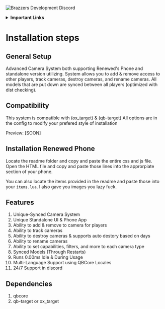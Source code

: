 ![Brazzers Development Discord](https://i.imgur.com/nXhPxIO.png)

<details>
    <summary><b>Important Links</b></summary>
        <p>
            <a href="https://discord.gg/J7EH9f9Bp3">
                <img alt="GitHub" src="https://logos-download.com/wp-content/uploads/2021/01/Discord_Logo_full.png"
                width="150" height="55">
            </a>
        </p>
        <p>
            <a href="https://ko-fi.com/mannyonbrazzers">
                <img alt="GitHub" src="https://uploads-ssl.webflow.com/5c14e387dab576fe667689cf/61e11149b3af2ee970bb8ead_Ko-fi_logo.png"
                width="150" height="55">
            </a>
        </p>
</details>

# Installation steps

## General Setup
Advanced Camera System both supporting Renewed's Phone and standalone version utilizing. System allows you to add & remove access to other players, track cameras, destroy cameras, and rename cameras. All models that are put down are synced between all players (optimized with dist checking).

## Compatibility
This system is compatible with (ox_target) & (qb-target) All options are in the config to modify your prefered style of installation

Preview: [SOON]

## Installation Renewed Phone
Locate the readme folder and copy and paste the entire css and js file. Open the HTML file and copy and paste those lines into the approrpiate section of your phone.

You can also locate the items provided in the readme and paste those into your `items.lua`. I also gave you images you lazy fuck.

## Features
1. Unique-Synced Camera System
2. Unique Standalone UI & Phone App
3. Ability to add & remove to camera for players
4. Ability to track cameras
5. Ability to destroy cameras & supports auto destory based on days
6. Ability to rename cameras
7. Ability to set capabilities, filters, and more to each camera type
8. Synced Models (Through Restarts)
9. Runs 0.00ms Idle & During Usage
10. Multi-Language Support using QBCore Locales
11. 24/7 Support in discord

## Dependencies
1. qbcore
2. qb-target or ox_target

